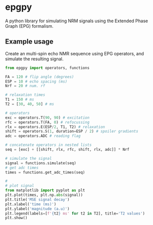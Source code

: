 # epgpy
A python library for simulating NRM signals using the Extended Phase Graph (EPG) formalism.


## Example usage

Create an multi-spin echo NMR sequence using EPG operators, and simulate the resulting signal.

```python
from epgpy import operators, functions

FA = 120 # flip angle (degrees)
ESP = 10 # echo spacing (ms)
Nrf = 20 # num. rf

# relaxation times
T1 = 150 # ms
T2 = [30, 40, 50] # ms

# operators
exc = operators.T(90, 90) # excitation
rfc = operators.T(FA, 0) # refocussing
rlx = operators.E(ESP/2, T1, T2) # relaxation
shift = operators.S(1, duration=ESP / 2) # spoiler gradients
adc = operators.ADC # reading flag

# concatenate operators in nested lists
seq = [exc] + [[shift, rlx, rfc, shift, rlx, adc]] * Nrf

# simulate the signal
signal = functions.simulate(seq)
# get adc times
times = functions.get_adc_times(seq)

#
# plot signal
from matplotlib import pyplot as plt
plt.plot(times, plt.np.abs(signal))
plt.title('MSE signal decay')
plt.xlabel('time (ms)')
plt.ylabel('magnitude (a.u)')
plt.legend(labels=[f'{t2} ms' for t2 in T2], title='T2 values')
plt.show()

```
